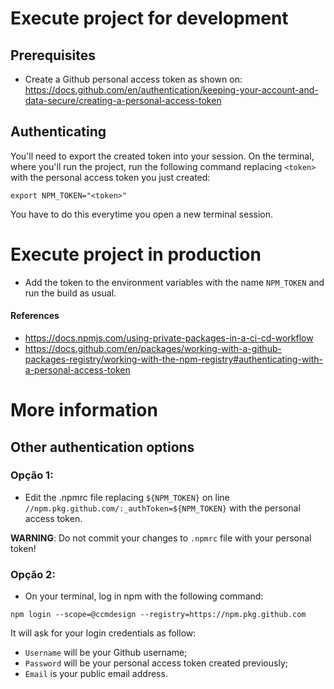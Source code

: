 # Execute project for development

## Prerequisites
- Create a Github personal access token as shown on: https://docs.github.com/en/authentication/keeping-your-account-and-data-secure/creating-a-personal-access-token

## Authenticating
You'll need to export the created token into your session.
On the terminal, where you'll run the project, run the following command replacing `<token>` with the personal access token you just created:

```
export NPM_TOKEN="<token>"
```

You have to do this everytime you open a new terminal session.

# Execute project in production
- Add the token to the environment variables with the name `NPM_TOKEN` and run the build as usual.


#### References
- https://docs.npmjs.com/using-private-packages-in-a-ci-cd-workflow
- https://docs.github.com/en/packages/working-with-a-github-packages-registry/working-with-the-npm-registry#authenticating-with-a-personal-access-token


# More information
## Other authentication options
### Opção 1:
- Edit the .npmrc file replacing `${NPM_TOKEN}` on line `//npm.pkg.github.com/:_authToken=${NPM_TOKEN}` with the personal access token.

**WARNING**: Do not commit your changes to `.npmrc` file with your personal token!

### Opção 2:
- On your terminal, log in npm with the following command:

```
npm login --scope=@ccmdesign --registry=https://npm.pkg.github.com
```

It will ask for your login credentials as follow:
- `Username` will be your Github username;
- `Password` will be your personal access token created previously;
- `Email` is your public email address.
